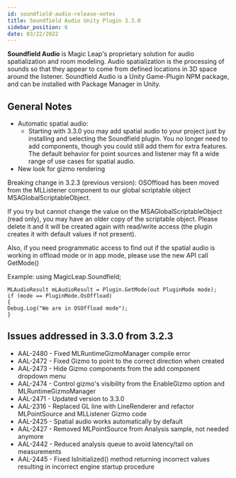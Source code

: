 ```yaml
---
id: soundfield-audio-release-notes
title: Soundfield Audio Unity Plugin 3.3.0
sidebar_position: 6
date: 03/22/2022
---
```


**Soundfield Audio** is Magic Leap's proprietary solution for audio spatialization and room modeling. Audio spatialization is the processing of sounds so that they appear to come from defined locations in 3D space around the listener. Soundfield Audio is a Unity Game-Plugin NPM package, and can be installed with Package Manager in Unity.

## General Notes

- Automatic spatial audio:
  - Starting with 3.3.0 you may add spatial audio to your project just by installing and selecting the Soundfield plugin. You no longer need to add components, though you could still add them for extra features. The default behavior for point sources and listener may fit a wide range of use cases for spatial audio.
- New look for gizmo rendering

Breaking change in 3.2.3 (previous version): OSOffload has been moved from the MLListener component to our global scriptable object MSAGlobalScriptableObject.

If you try but cannot change the value on the MSAGlobalScriptableObject (read only), you may have an older copy of the scriptable object. Please delete it and it will be created again with read/write access (the plugin creates it with default values if not present).

Also, if you need programmatic access to find out if the spatial audio is working in offload mode or in app mode, please use the new API call GetMode()

Example:
using MagicLeap.Soundfield;

```
MLAudioResult mLAudioResult = Plugin.GetMode(out PluginMode mode);
if (mode == PluginMode.OsOffload)
{
Debug.Log("We are in OSOffload mode");
}
```

## Issues addressed in 3.3.0 from 3.2.3

- AAL-2480 - Fixed MLRuntimeGizmoManager compile error
- AAL-2472 - Fixed Gizmo to point to the correct direction when created
- AAL-2473 - Hide Gizmo components from the add component dropdown menu
- AAL-2474 - Control gizmo's visibility from the EnableGizmo option and MLRuntimeGizmoManager
- AAL-2471 - Updated version to 3.3.0
- AAL-2316 - Replaced GL line with LineRenderer and refactor MLPointSource and MLListener Gizmo code
- AAL-2425 - Spatial audio works automatically by default
- AAL-2427 - Removed MLPointSource from Analysis sample, not needed anymore
- AAL-2442 - Reduced analysis queue to avoid latency/tail on measurements
- AAL-2445 - Fixed IsInitialized() method returning incorrect values resulting in incorrect engine startup procedure
